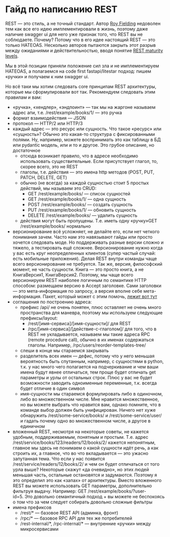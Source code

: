 # Гайд по написанию REST

REST — это стиль, а не точный стандарт. Автор [Roy Fielding](https://en.wikipedia.org/wiki/Roy_Fielding) недоволен тем как все его идею имплементировали в жизнь, поэтому даже наличие swagger ui для него уже признак того, что REST вы не соблюдаете. Почему? Потому что в его идее настоящий REST — это только HATEOAS. Несколько авторов пытаются закрыть этот разрыв между ожиданиями и действительностью, вводя понятие [REST maturity levels](https://martinfowler.com/articles/richardsonMaturityModel.html).

Мы в этой позиции приняли положение сил зла и не имплементируем HATEOAS, а полагаемся на code first fastapi/litestar подход: пишем «ручки» и получаем к ним swagger ui.

Но всё таки мы хотим следовать core принципам REST архитектуры, которые мы сформулировали вот так. Рекомендуем следовать этим правилам и вам:

* «ручка», «хендлер», «эндпоинт» — так мы на жаргоне называем адрес апи, т.е. /rest/example/books/1/ — это ручка
* формат взаимодействия — JSON
* протокол — HTTP/2 или HTTP/3
* каждый адрес — это ресурс или сущность. Что такое «ресурс» или «сущность»? Обычно это какая-то структура с фиксированными полями. Ну, например, можете воспринимать это как таблицу в БД или pydantic модель, или и то и другое. Это грубое описание, но достаточное
  * отсюда возникает правило, что в адресе необходимо использовать существительные. Если присутствует глагол, то,  скорее всего, это не REST
  * глаголы, т.е. действия — это имена http методов (POST, PUT, PATCH, DELETE, GET)
  * обычно (не всегда) за каждой сущностью стоит 5 простых действий, мы называем это CRUD:
    * GET /rest/example/books/ — список сущностей
    * GET /rest/example/books/1/ — одна сущность
    * POST /rest/example/books/ — создать сущность
    * PUT /rest/example/books/1/ — обновить сущность
    * DELETE /rest/example/books/ — удалить сущность
  * действия могут быть пропущены. Т.е. иметь одну «ручку»GET /rest/example/books/ нормально 
* версионирование всё усложняет, не делайте его, если нет четкого понимания зачем. Часто нам это навязывают гайды или просто хочется следовать моде. Но поддерживать разные версии сложно и тяжело, а тестировать ещё сложнее. Версионирование нужно когда у вас есть круг неопределенных клиентов (супер частый случай: есть мобильные приложения). Делая REST внутри команды чаще всего версионирование не требуется. Так же, версия, философский момент, не часть сущности. Книга — это просто книга, а не КнигаВерсия1, КнигаВерсия2. Поэтому, мы чаще всего версионируем REST наиболее логичным по семантике HTTP способом: размещаем версию в Accept заголовке. Сами заголовки — это мета-информация по запросу, а версия вполне себе мета-информация. Пакет, который может с этим помочь, [лежит вот тут](https://github.com/community-of-python/fast-version)
* соглашения по построению адреса:
  * префикс /api/ не очень понятен, плюс оставляет не очень много пространства для маневра, поэтому мы используем следующие префиксы/layout:
    * /rest/\[имя-сервиса]/\[имя-сущности]/ для REST
    * /rpc/\[имя-сервиса]/\[действие-с-глаголом]/ для того, что в REST не укладывается, называем мы такие адреса RPC (remote procedure call), обычно в их именах содержаться глаголы. Например, /rpc/users/reorder-templates-tree/
  * слеши в конце мы стараемся закрывать
  * разделитель всех имен — дефис, потому что у него меньшая вероятность быть спутанным, например, с сущностями в python, т.к. у нас много чего полагается на подчеркивание и чем ваши имена будут явнее отличаться, тем проще будет отличать get параметры и урлы от остальных строк. Плюс у вас не будет возможности заводить одноименные переменные, т.к. всегда будет отличие в один символ
  * имя-сущности мы стараемся формулировать либо в одиночном, либо во множественном числе. Мне нравится множественное, но вы можете выбрать что нравится вам, однако помните, что в команде выбор должен быть унифицирован. Ничего нет хуже обнаружить /rest/some-service/books/ и /rest/some-service/user/ и гадать почему одно во множественном числе, а другое в единичном
* вложенный REST, несмотря на некоторые советы, не кажется удобным, поддерживаемым, понятным и простым. Т.е. адрес /rest/service/books/123/readers/12/books/2/ кажется непонятным, главное мы здесь не понимаем о какой сущности идёт речь, а как строить их, а главное, что во что вкладывается — это ужасно запутанная тема. Что если у нас появится /rest/service/readers/12/books/2/ и чем он будет отличаться от того урла выше? Некоторые скажут «да очевидно», но этих людей меньшая часть, остальные остановятся и задумаются. Поэтому я это определил это как «запах» от архитектуры. Вместо вложенного REST вы можете использовать GET параметры, дополнительно фильтруя выдачу. Например: GET /rest/example/books/?user-id=5. Это довольно семантичный подход + вы можете не беспокоясь о том что за чем следует собирать довольно сложные фильтры
* имена префиксов
  * /rest/\* — базовое REST API (админка, фронт)
  * /rpc/\* — базовое RPC API для тех же потребителей
  * /rest-internal/\*, /rpc-internal/\* — внутренние «ручки» между микросервисами
